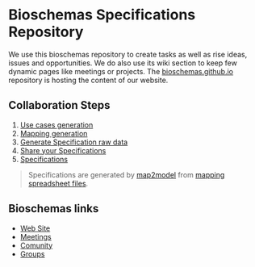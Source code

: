 # Bioschemas Specifications Repository
We use this bioschemas repository to create tasks as well as rise ideas, issues and opportunities. We do also use its wiki section to keep few dynamic pages like meetings or projects. The [bioschemas.github.io](https://github.com/BioSchemas/bioschemas.github.io) repository is hosting the content of our website.


## Collaboration Steps
1. [Use cases generation](https://github.com/BioSchemas/map2model/blob/master/spec_process_detail.md)
1. [Mapping generation](https://github.com/BioSchemas/map2model/blob/master/spec_process_detail.md)
1. [Generate Specification raw data](https://github.com/BioSchemas/specifications)
1. [Share your Specifications](https://github.com/BioSchemas/map2model)
1. [Specifications](http://bioschemas.org/newSpecs)

> Specifications are generated by [map2model](https://github.com/BioSchemas/map2model) from [mapping spreadsheet files](https://drive.google.com/drive/folders/0Bw_p-HKWUjHoNThZOWNKbGhOODg?usp=sharing).

## Bioschemas links
- [Web Site](http://bioschemas.org)
- [Meetings](http://bioschemas.org/meetings/)
- [Comunity](http://bioschemas.org/community/index.html)
- [Groups](http://bioschemas.org/groups/index.html)

